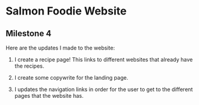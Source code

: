 # Salmon Foodie Website

## Milestone 4


Here are the updates I made to the website:

1. I create a recipe page! This links to different websites that already have the recipes.

1. I create some copywrite for the landing page.


1. I updates the navigation links in order for the user to get to the different pages that the website has. 

